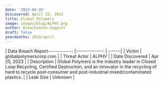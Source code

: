 ```yaml
---
date: '2023-04-25'
discovered: April 25, 2023
title: Global Polymers
image: images/blog/ALPHV.png
author: Breachsense Support
draft: false
yearmonths: 2023/april
---
```


| Data Breach Report------------:     |:-------------:    | :-----:|
| Victim      | globalpolymerscorp.com      | 
| Threat Actor      | ALPHV      | 
| Date Discovered      | Apr 25, 2023      | 
| Description      | Global Polymers is the industry leader in Closed Loop Recycling, Certified Destruction, and an innovator in the recycling of hard to recycle post-consumer and post-industrial mixed/contaminated plastics.      | 
| Leak Size      | Unknown      | 

